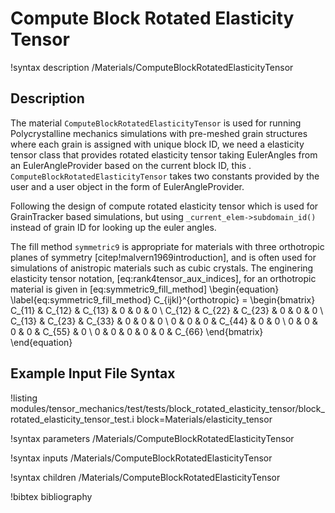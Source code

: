 # Compute Block Rotated Elasticity Tensor

!syntax description /Materials/ComputeBlockRotatedElasticityTensor

## Description

The material `ComputeBlockRotatedElasticityTensor` is used for running Polycrystalline mechanics simulations
with pre-meshed grain structures where each grain is assigned with unique block ID, we need a
elasticity tensor class that provides rotated elasticity tensor taking EulerAngles from an
EulerAngleProvider based on the current block ID, this .  `ComputeBlockRotatedElasticityTensor`
takes two constants provided by the user and a user object in the form of EulerAngleProvider.

Following the design of compute rotated elasticity tensor which is used for GrainTracker based simulations,
but using `_current_elem->subdomain_id()` instead of grain ID for looking up the euler angles.

The fill method `symmetric9` is appropriate for materials with three orthotropic planes of symmetry
[citep!malvern1969introduction], and is often used for simulations of anistropic materials such as
cubic crystals.  The enginering elasticity tensor notation, [eq:rank4tensor_aux_indices],
for an orthotropic material is given in [eq:symmetric9_fill_method]
\begin{equation}
\label{eq:symmetric9_fill_method}
C_{ijkl}^{orthotropic} = \begin{bmatrix}
              C_{11} & C_{12} & C_{13} &      0 &      0 &      0 \\
              C_{12} & C_{22} & C_{23} &      0 &      0 &      0 \\
              C_{13} & C_{23} & C_{33} &      0 &      0 &      0 \\
                   0 &      0 &      0 & C_{44} &      0 &      0 \\
                   0 &      0 &      0 &      0 & C_{55} &      0 \\
                   0 &      0 &      0 &      0 &      0 & C_{66}
              \end{bmatrix}
\end{equation}

## Example Input File Syntax

!listing modules/tensor_mechanics/test/tests/block_rotated_elasticity_tensor/block_rotated_elasticity_tensor_test.i block=Materials/elasticity_tensor

!syntax parameters /Materials/ComputeBlockRotatedElasticityTensor

!syntax inputs /Materials/ComputeBlockRotatedElasticityTensor

!syntax children /Materials/ComputeBlockRotatedElasticityTensor

!bibtex bibliography
